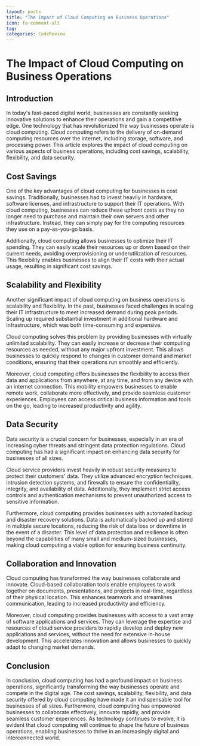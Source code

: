 ```yaml
---
layout: posts
title: "The Impact of Cloud Computing on Business Operations"
icon: fa-comment-alt
tag:      
categories: CodeReview
---
```



# The Impact of Cloud Computing on Business Operations

## Introduction

In today's fast-paced digital world, businesses are constantly seeking innovative solutions to enhance their operations and gain a competitive edge. One technology that has revolutionized the way businesses operate is cloud computing. Cloud computing refers to the delivery of on-demand computing resources over the internet, including storage, software, and processing power. This article explores the impact of cloud computing on various aspects of business operations, including cost savings, scalability, flexibility, and data security.

## Cost Savings

One of the key advantages of cloud computing for businesses is cost savings. Traditionally, businesses had to invest heavily in hardware, software licenses, and infrastructure to support their IT operations. With cloud computing, businesses can reduce these upfront costs as they no longer need to purchase and maintain their own servers and other infrastructure. Instead, they can simply pay for the computing resources they use on a pay-as-you-go basis.

Additionally, cloud computing allows businesses to optimize their IT spending. They can easily scale their resources up or down based on their current needs, avoiding overprovisioning or underutilization of resources. This flexibility enables businesses to align their IT costs with their actual usage, resulting in significant cost savings.

## Scalability and Flexibility

Another significant impact of cloud computing on business operations is scalability and flexibility. In the past, businesses faced challenges in scaling their IT infrastructure to meet increased demand during peak periods. Scaling up required substantial investment in additional hardware and infrastructure, which was both time-consuming and expensive.

Cloud computing solves this problem by providing businesses with virtually unlimited scalability. They can easily increase or decrease their computing resources as needed, without any major upfront investment. This allows businesses to quickly respond to changes in customer demand and market conditions, ensuring that their operations run smoothly and efficiently.

Moreover, cloud computing offers businesses the flexibility to access their data and applications from anywhere, at any time, and from any device with an internet connection. This mobility empowers businesses to enable remote work, collaborate more effectively, and provide seamless customer experiences. Employees can access critical business information and tools on the go, leading to increased productivity and agility.

## Data Security

Data security is a crucial concern for businesses, especially in an era of increasing cyber threats and stringent data protection regulations. Cloud computing has had a significant impact on enhancing data security for businesses of all sizes.

Cloud service providers invest heavily in robust security measures to protect their customers' data. They utilize advanced encryption techniques, intrusion detection systems, and firewalls to ensure the confidentiality, integrity, and availability of data. Additionally, they implement strict access controls and authentication mechanisms to prevent unauthorized access to sensitive information.

Furthermore, cloud computing provides businesses with automated backup and disaster recovery solutions. Data is automatically backed up and stored in multiple secure locations, reducing the risk of data loss or downtime in the event of a disaster. This level of data protection and resilience is often beyond the capabilities of many small and medium-sized businesses, making cloud computing a viable option for ensuring business continuity.

## Collaboration and Innovation

Cloud computing has transformed the way businesses collaborate and innovate. Cloud-based collaboration tools enable employees to work together on documents, presentations, and projects in real-time, regardless of their physical location. This enhances teamwork and streamlines communication, leading to increased productivity and efficiency.

Moreover, cloud computing provides businesses with access to a vast array of software applications and services. They can leverage the expertise and resources of cloud service providers to rapidly develop and deploy new applications and services, without the need for extensive in-house development. This accelerates innovation and allows businesses to quickly adapt to changing market demands.

## Conclusion

In conclusion, cloud computing has had a profound impact on business operations, significantly transforming the way businesses operate and compete in the digital age. The cost savings, scalability, flexibility, and data security offered by cloud computing have made it an indispensable tool for businesses of all sizes. Furthermore, cloud computing has empowered businesses to collaborate effectively, innovate rapidly, and provide seamless customer experiences. As technology continues to evolve, it is evident that cloud computing will continue to shape the future of business operations, enabling businesses to thrive in an increasingly digital and interconnected world.